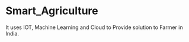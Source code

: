 # Smart_Agriculture
It uses IOT, Machine Learning and Cloud to Provide solution to Farmer in India.
